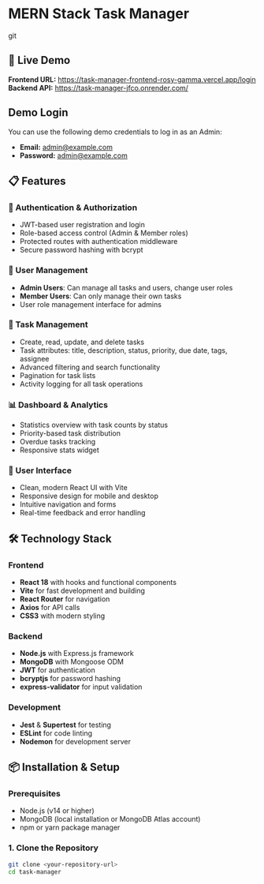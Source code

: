 # MERN Stack Task Manager

git
## 🚀 Live Demo

**Frontend URL:** https://task-manager-frontend-rosy-gamma.vercel.app/login 
**Backend API:** https://task-manager-jfco.onrender.com/

## Demo Login

You can use the following demo credentials to log in as an Admin:

- **Email:** admin@example.com  
- **Password:** admin@example.com


## 📋 Features

### 🔐 Authentication & Authorization
- JWT-based user registration and login
- Role-based access control (Admin & Member roles)
- Protected routes with authentication middleware
- Secure password hashing with bcrypt

### 👥 User Management
- **Admin Users**: Can manage all tasks and users, change user roles
- **Member Users**: Can only manage their own tasks
- User role management interface for admins

### 📝 Task Management
- Create, read, update, and delete tasks
- Task attributes: title, description, status, priority, due date, tags, assignee
- Advanced filtering and search functionality
- Pagination for task lists
- Activity logging for all task operations

### 📊 Dashboard & Analytics
- Statistics overview with task counts by status
- Priority-based task distribution
- Overdue tasks tracking
- Responsive stats widget

### 🎨 User Interface
- Clean, modern React UI with Vite
- Responsive design for mobile and desktop
- Intuitive navigation and forms
- Real-time feedback and error handling

## 🛠️ Technology Stack

### Frontend
- **React 18** with hooks and functional components
- **Vite** for fast development and building
- **React Router** for navigation
- **Axios** for API calls
- **CSS3** with modern styling

### Backend
- **Node.js** with Express.js framework
- **MongoDB** with Mongoose ODM
- **JWT** for authentication
- **bcryptjs** for password hashing
- **express-validator** for input validation

### Development
- **Jest** & **Supertest** for testing
- **ESLint** for code linting
- **Nodemon** for development server

## 📦 Installation & Setup

### Prerequisites
- Node.js (v14 or higher)
- MongoDB (local installation or MongoDB Atlas account)
- npm or yarn package manager

### 1. Clone the Repository
```bash
git clone <your-repository-url>
cd task-manager
